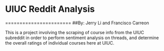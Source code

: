# UIUC Reddit Analysis
=======================
##By: Jerry Li and Francisco Carreon

This is a project involving the scraping of course info from the UIUC subreddit in order to 
perform sentiment analysis on threads, and determine the overall ratings of individual 
courses here at UIUC.
